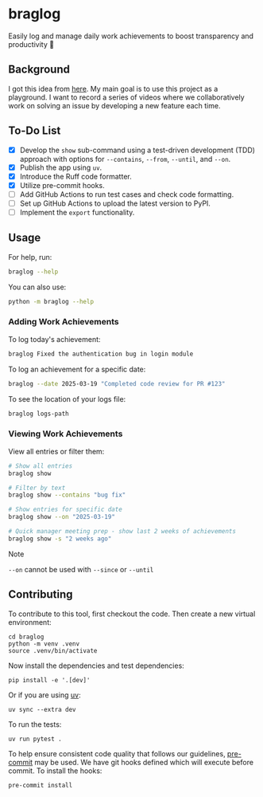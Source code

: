 # braglog
Easily log and manage daily work achievements to boost transparency and productivity 🌟

## Background
I got this idea from [here](https://code.dblock.org/2020/09/01/keep-a-changelog-at-work.html). My main goal is to use this project as a playground. I want to record a series of videos where we collaboratively work on solving an issue by developing a new feature each time.

## To-Do List
- [x] Develop the `show` sub-command using a test-driven development (TDD) approach with options for `--contains`, `--from`, `--until`, and `--on`.
- [x] Publish the app using `uv`.
- [x] Introduce the Ruff code formatter.
- [x] Utilize pre-commit hooks.
- [ ] Add GitHub Actions to run test cases and check code formatting.
- [ ] Set up GitHub Actions to upload the latest version to PyPI.
- [ ] Implement the `export` functionality.

## Usage

For help, run:
```bash
braglog --help
```
You can also use:
```bash
python -m braglog --help
```
### Adding Work Achievements

To log today's achievement:
```bash
braglog Fixed the authentication bug in login module
```

To log an achievement for a specific date:
```bash
braglog --date 2025-03-19 "Completed code review for PR #123"
```

To see the location of your logs file:
```bash
braglog logs-path
```
### Viewing Work Achievements

View all entries or filter them:
```bash
# Show all entries
braglog show

# Filter by text
braglog show --contains "bug fix"

# Show entries for specific date
braglog show --on "2025-03-19"

# Quick manager meeting prep - show last 2 weeks of achievements
braglog show -s "2 weeks ago"
```
> [!NOTE]
> `--on` cannot be used with `--since` or `--until`
## Contributing
To contribute to this tool, first checkout the code. Then create a new virtual environment:
```shell
cd braglog
python -m venv .venv
source .venv/bin/activate
```
Now install the dependencies and test dependencies:
```shell
pip install -e '.[dev]'
```
Or if you are using [uv](https://docs.astral.sh/uv/):
```shell
uv sync --extra dev
```
To run the tests:
```
uv run pytest .
```
To help ensure consistent code quality that follows our guidelines, [pre-commit](https://pre-commit.com/install) may be used. We have git hooks defined which will execute before commit. To install the hooks:

```shell
pre-commit install
```
